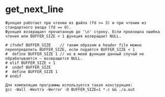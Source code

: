 # get_next_line


	Функция работает при чтении из файла (fd >= 3) и при чтении из стандартного ввода (fd == 0).
	Функция возвращает прочитанную до '\n' строку. Если произошла ошибка чтения или BUFFER_SIZE < 1 функция возвращает NULL.

	# ifndef BUFFER_SIZE	// таким образом в header file можно переопределить BUFFER_SIZE, если подаётся BUFFER_SIZE < 1
	#  define BUFFER_SIZE 1 // но в моей функции данный случай не обрабатывается — возвращется NULL.
	# elif BUFFER_SIZE < 1
	#  undef BUFFER_SIZE
	#  define BUFFER_SIZE 1
	# endif
	
	Для компиляции программы используется такая конструкция:
	gcc -Wall -Wextra -Werror -D BUFFER_SIZE=1 *.c && ./a.out
